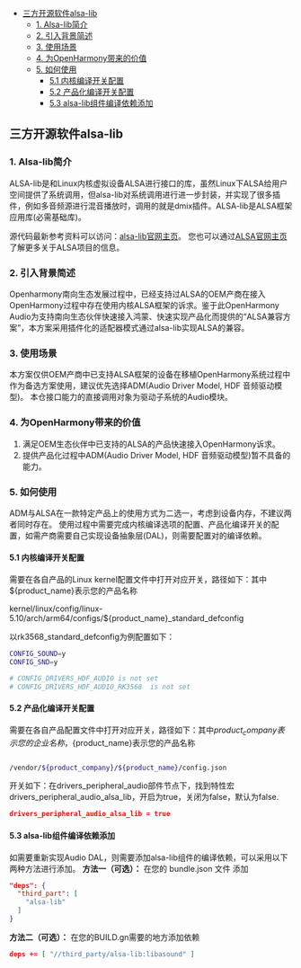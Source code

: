 - [三方开源软件alsa-lib](#三方开源软件alsa-lib)
  - [1. Alsa-lib简介](#1-alsa-lib简介)
  - [2. 引入背景简述](#2-引入背景简述)
  - [3. 使用场景](#3-使用场景)
  - [4. 为OpenHarmony带来的价值](#4-为openharmony带来的价值)
  - [5. 如何使用](#5-如何使用)
    - [5.1 内核编译开关配置](#51-内核编译开关配置)
    - [5.2 产品化编译开关配置](#52-产品化编译开关配置)
    - [5.3 alsa-lib组件编译依赖添加](#53-alsa-lib组件编译依赖添加)
## 三方开源软件alsa-lib
### 1. Alsa-lib简介
ALSA-lib是和Linux内核虚拟设备ALSA进行接口的库，虽然Linux下ALSA给用户空间提供了系统调用，但alsa-lib对系统调用进行进一步封装，并实现了很多插件，例如多音频源进行混音播放时，调用的就是dmix插件。ALSA-lib是ALSA框架应用库(必需基础库)。

源代码最新参考资料可以访问：[alsa-lib官网主页](http://www.alsa-project.org/alsa-doc/alsa-lib/)。
您也可以通过[ALSA官网主页](http://www.alsa-project.org)了解更多关于ALSA项目的信息。

### 2. 引入背景简述
Openharmony南向生态发展过程中，已经支持过ALSA的OEM产商在接入OpenHarmony过程中存在使用内核ALSA框架的诉求。鉴于此OpenHarmony Audio为支持南向生态伙伴快速接入鸿蒙、快速实现产品化而提供的“ALSA兼容方案”，本方案采用插件化的适配器模式通过alsa-lib实现ALSA的兼容。

### 3. 使用场景
本方案仅供OEM产商中已支持ALSA框架的设备在移植OpenHarmony系统过程中作为备选方案使用，建议优先选择ADM(Audio Driver Model, HDF 音频驱动模型)。
本仓接口能力的直接调用对象为驱动子系统的Audio模块。

### 4. 为OpenHarmony带来的价值
1. 满足OEM生态伙伴中已支持的ALSA的产品快速接入OpenHarmony诉求。
2. 提供产品化过程中ADM(Audio Driver Model, HDF 音频驱动模型)暂不具备的能力。

### 5. 如何使用
ADM与ALSA在一款特定产品上的使用方式为二选一，考虑到设备内存，不建议两者同时存在。
使用过程中需要完成内核编译选项的配置、产品化编译开关的配置，如需产商需要自己实现设备抽象层(DAL)，则需要配置对的编译依赖。

#### 5.1 内核编译开关配置

需要在各自产品的Linux kernel配置文件中打开对应开关，路径如下：其中${product_name}表示您的产品名称

kernel/linux/config/linux-5.10/arch/arm64/configs/${product_name}_standard_defconfig

以rk3568_standard_defconfig为例配置如下：

```sh
CONFIG_SOUND=y
CONFIG_SND=y

# CONFIG_DRIVERS_HDF_AUDIO is not set
# CONFIG_DRIVERS_HDF_AUDIO_RK3568  is not set
```
#### 5.2 产品化编译开关配置

需要在各自产品配置文件中打开对应开关，路径如下：其中${product_company}表示您的企业名称，${product_name}表示您的产品名称
```bash

/vendor/${product_company}/${product_name}/config.json
```
开关如下：在drivers_peripheral_audio部件节点下，找到特性宏drivers_peripheral_audio_alsa_lib，开启为true，关闭为false，默认为false.
```json
drivers_peripheral_audio_alsa_lib = true
```

#### 5.3 alsa-lib组件编译依赖添加
如需要重新实现Audio DAL，则需要添加alsa-lib组件的编译依赖，可以采用以下两种方法进行添加。
**方法一（可选）：**
在您的 bundle.json 文件 添加
```json
"deps": {
  "third_part": [
    "alsa-lib"
  ]
}
```
**方法二（可选）：**
在您的BUILD.gn需要的地方添加依赖
```json
deps += [ "//third_party/alsa-lib:libasound" ]
```
